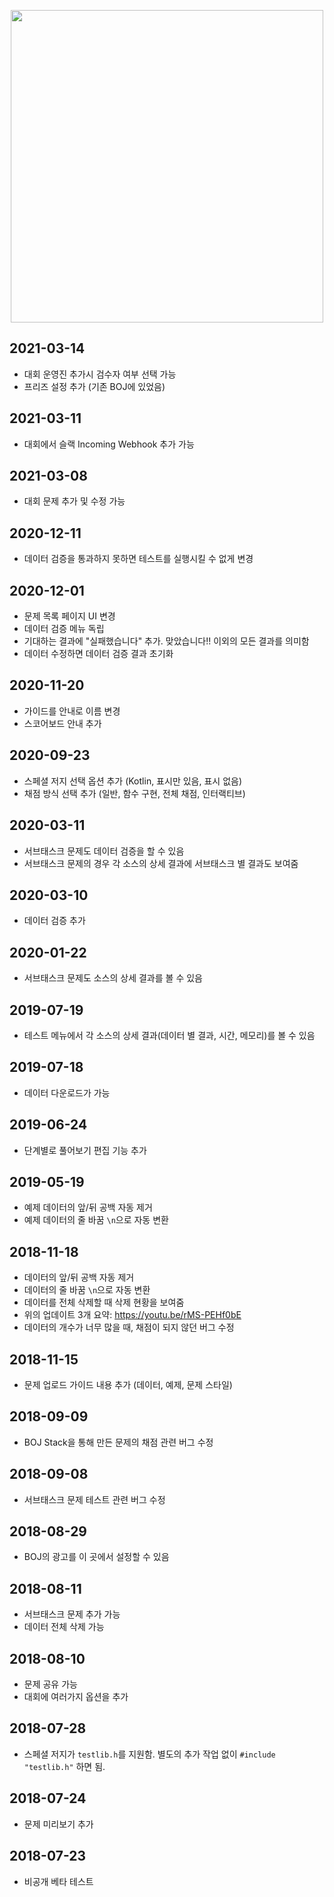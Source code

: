 <p align="center"><a href = "https://stack.acmicpc.net"><img src="https://upload.acmicpc.net/d1f1a4c2-7284-4c94-8c8e-4e287ea04bb4/boj-stack.png" width="500"></a></p>

## 2021-03-14

* 대회 운영진 추가시 검수자 여부 선택 가능
* 프리즈 설정 추가 (기존 BOJ에 있었음)

## 2021-03-11

* 대회에서 슬랙 Incoming Webhook 추가 가능

## 2021-03-08

* 대회 문제 추가 및 수정 가능

## 2020-12-11

* 데이터 검증을 통과하지 못하면 테스트를 실행시킬 수 없게 변경

## 2020-12-01

* 문제 목록 페이지 UI 변경
* 데이터 검증 메뉴 독립
* 기대하는 결과에 "실패했습니다" 추가. 맞았습니다!! 이외의 모든 결과를 의미함
* 데이터 수정하면 데이터 검증 결과 초기화

## 2020-11-20

* 가이드를 안내로 이름 변경
* 스코어보드 안내 추가

## 2020-09-23

* 스페셜 저지 선택 옵션 추가 (Kotlin, 표시만 있음, 표시 없음)
* 채점 방식 선택 추가 (일반, 함수 구현, 전체 채점, 인터랙티브)

## 2020-03-11

* 서브태스크 문제도 데이터 검증을 할 수 있음
* 서브태스크 문제의 경우 각 소스의 상세 결과에 서브태스크 별 결과도 보여줌

## 2020-03-10

* 데이터 검증 추가

## 2020-01-22

* 서브태스크 문제도 소스의 상세 결과를 볼 수 있음

## 2019-07-19

* 테스트 메뉴에서 각 소스의 상세 결과(데이터 별 결과, 시간, 메모리)를 볼 수 있음

## 2019-07-18

* 데이터 다운로드가 가능

## 2019-06-24

* 단계별로 풀어보기 편집 기능 추가

## 2019-05-19

* 예제 데이터의 앞/뒤 공백 자동 제거
* 예제 데이터의 줄 바꿈 `\n`으로 자동 변환

## 2018-11-18

* 데이터의 앞/뒤 공백 자동 제거
* 데이터의 줄 바꿈 `\n`으로 자동 변환
* 데이터를 전체 삭제할 때 삭제 현황을 보여줌
* 위의 업데이트 3개 요약: https://youtu.be/rMS-PEHf0bE
* 데이터의 개수가 너무 많을 때, 채점이 되지 않던 버그 수정

## 2018-11-15

* 문제 업로드 가이드 내용 추가 (데이터, 예제, 문제 스타일)

## 2018-09-09

* BOJ Stack을 통해 만든 문제의 채점 관련 버그 수정

## 2018-09-08

* 서브태스크 문제 테스트 관련 버그 수정

## 2018-08-29

* BOJ의 광고를 이 곳에서 설정할 수 있음

## 2018-08-11

* 서브태스크 문제 추가 가능
* 데이터 전체 삭제 가능

## 2018-08-10

* 문제 공유 가능
* 대회에 여러가지 옵션을 추가

## 2018-07-28

* 스페셜 저지가 `testlib.h`를 지원함. 별도의 추가 작업 없이 `#include "testlib.h"` 하면 됨.

## 2018-07-24

* 문제 미리보기 추가

## 2018-07-23

* 비공개 베타 테스트

